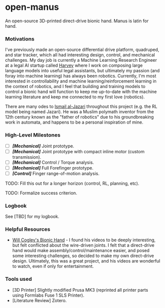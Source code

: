 # open-manus
An open-source 3D-printed direct-drive bionic hand. Manus is latin for hand.
### Motivations
I've previously made an open-source differential drive platform, quadruped, and star tracker, which all had interesting design, control, and mechanical challenges. My day job is currently a Machine Learning Research Engineer at a legal AI startup called [Harvey](https://www.harvey.ai) where I work on composing large language models into useful legal assistants, but ultimately my passion (and foray into machine learning) has always been robotics. Currently, I'm most interested in controllability and machine learning/reinforcement learning in the context of robotics, and I feel that building and training models to control a bionic hand will function to keep me up-to-date with the machine learning literature and keep me connected to my first love (robotics).

There are many odes to [Ismail al-Jazari](https://en.wikipedia.org/wiki/Ismail_al-Jazari) throughout this project (e.g. the RL model being named Jazari). He was a Muslim polymath inventor from the 12th century known as the "father of robotics" due to his groundbreaking work in automata, and happens to be a personal inspiration of mine.
### High-Level Milestones
 - [ ] _**[Mechanical]**_ Joint prototype.
 - [ ] _**[Mechanical]**_ Joint prototype with compact inline motor (custom transmission).
 - [ ] _**[Mechanical]**_ Control / Torque analysis.
 - [ ] _**[Mechanical]**_ Full Forefinger prototype.
 - [ ] _**[Control]**_ Finger range-of-motion analysis.

TODO: Fill this out for a longer horizon (control, RL, planning, etc).

TODO: Formalize success criterion.

### Logbook
See [TBD] for my logbook.

### Helpful Resources
 - [Will Cogley's Bionic Hand](https://www.youtube.com/watch?v=Iej2jkwU-ts) - I found his videos to be deeply interesting, but felt conflicted about the wire-driven joints. I felt that a direct-drive hand would make assembly/control/maintenance easier, and posed some interesting challenges, so decided to make my own direct-drive design. Ultimately, this was a great project, and his videos are wonderful to watch, even if only for entertainment.

### Tools used
 - [3D Printer] Slightly modified Prusa MK3 (reprinted all printer parts using Formlabs Fuse 1 SLS Printer).
 - [Literature Review] Zotero.
